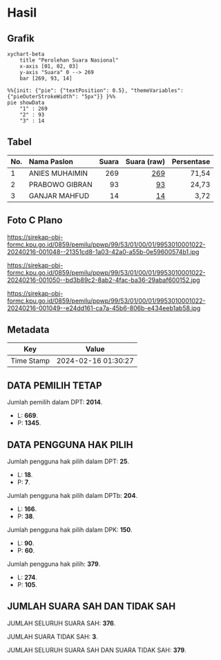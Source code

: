 # Hasil

## Grafik

```mermaid
xychart-beta
    title "Perolehan Suara Nasional"
    x-axis [01, 02, 03]
    y-axis "Suara" 0 --> 269
    bar [269, 93, 14]
```

```mermaid
%%{init: {"pie": {"textPosition": 0.5}, "themeVariables": {"pieOuterStrokeWidth": "5px"}} }%%
pie showData
    "1" : 269
    "2" : 93
    "3" : 14
```

## Tabel

| No. | Nama Paslon    | Suara | Suara (raw) | Persentase |
|:--- |:-------------- | -----:| -----------:| ----------:|
| 1   | ANIES MUHAIMIN | 269   | [269][p-1]  | 71,54      |
| 2   | PRABOWO GIBRAN | 93    | [93][p-2]   | 24,73      |
| 3   | GANJAR MAHFUD  | 14    | [14][p-3]   | 3,72       |


[p-1]: https://github.com/gigit-pemilu/pemilu-2024/blob/main/pilpres/hitung-suara/sub/99-luar-negeri/sub/53-jeddah-arab-saudi/sub/01-jeddah-arab-saudi/sub/0001-jeddah-arab-saudi/sub/022-ksk-010/sub/paslon-1.txt
[p-2]: https://github.com/gigit-pemilu/pemilu-2024/blob/main/pilpres/hitung-suara/sub/99-luar-negeri/sub/53-jeddah-arab-saudi/sub/01-jeddah-arab-saudi/sub/0001-jeddah-arab-saudi/sub/022-ksk-010/sub/paslon-2.txt
[p-3]: https://github.com/gigit-pemilu/pemilu-2024/blob/main/pilpres/hitung-suara/sub/99-luar-negeri/sub/53-jeddah-arab-saudi/sub/01-jeddah-arab-saudi/sub/0001-jeddah-arab-saudi/sub/022-ksk-010/sub/paslon-3.txt

## Foto C Plano

https://sirekap-obj-formc.kpu.go.id/0859/pemilu/ppwp/99/53/01/00/01/9953010001022-20240216-001048--21351cd8-1a03-42a0-a55b-0e59600574b1.jpg

https://sirekap-obj-formc.kpu.go.id/0859/pemilu/ppwp/99/53/01/00/01/9953010001022-20240216-001050--bd3b89c2-8ab2-4fac-ba36-29abaf600152.jpg

https://sirekap-obj-formc.kpu.go.id/0859/pemilu/ppwp/99/53/01/00/01/9953010001022-20240216-001049--e24dd161-ca7a-45b6-806b-e434eeb1ab58.jpg


## Metadata

| Key        | Value               |
| ---------- | ------------------- |
| Time Stamp | 2024-02-16 01:30:27 |


## DATA PEMILIH TETAP

Jumlah pemilih dalam DPT: **2014**.
 * L: **669**.
 * P: **1345**.

## DATA PENGGUNA HAK PILIH

Jumlah pengguna hak pilih dalam DPT: **25**.
 * L: **18**.
 * P: **7**.

Jumlah pengguna hak pilih dalam DPTb: **204**.
 * L: **166**.
 * P: **38**.

Jumlah pengguna hak pilih dalam DPK: **150**.
 * L: **90**.
 * P: **60**.

Jumlah pengguna hak pilih: **379**.
 * L: **274**.
 * P: **105**.

## JUMLAH SUARA SAH DAN TIDAK SAH

JUMLAH SELURUH SUARA SAH: **376**.

JUMLAH SUARA TIDAK SAH: **3**.

JUMLAH SELURUH SUARA SAH DAN SUARA TIDAK SAH: **379**.


